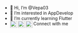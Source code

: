 - 👋 Hi, I’m @Vepa03
- 👀 I’m interested in AppDevelop
- 🌱 I’m currently learning Flutter
-  Connect with me
[<img align="left" alt="Twitter" width="22px" src="https://drive.google.com/file/d/1TTiWt0TAf6Y2q3kB7kLywDzlj6Lnm_Px/view?usp=drive_link" />](https://twitter.com/seninlinkin)
[<img align="left" alt="LinkedIn" width="22px" src="https://cdn.jsdelivr.net/npm/simple-icons@v5/icons/linkedin.svg" />](https://linkedin.com/in/seninlinkin)
[<img align="left" alt="Instagram" width="22px" src="https://cdn.jsdelivr.net/npm/simple-icons@v5/icons/instagram.svg" />](https://instagram.com/seninlinkin)


<!---
Vepa03/Vepa03 is a ✨ special ✨ repository because its `README.md` (this file) appears on your GitHub profile.
You can click the Preview link to take a look at your changes.
--->
